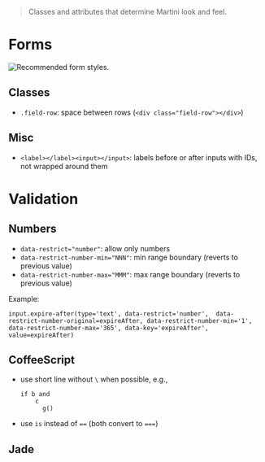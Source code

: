 > Classes and attributes that determine Martini look and feel.

# Forms

![Recommended form styles.](https://github.docusignhq.com/martini/styleguide/raw/master/img/taggingmodals.jpg)

## Classes

* `.field-row`: space between rows (`<div class="field-row"></div>`)

## Misc

* `<label></label><input></input>`: labels before or after inputs with IDs, not wrapped around them

# Validation

## Numbers

* `data-restrict="number"`: allow only numbers
* `data-restrict-number-min="NNN"`: min range boundary (reverts to previous value)
* `data-restrict-number-max="MMM"`: max range boundary (reverts to previous value)

Example:

```jade
input.expire-after(type='text', data-restrict='number',  data-restrict-number-original=expireAfter, data-restrict-number-min='1', data-restrict-number-max='365', data-key='expireAfter', value=expireAfter)
```

## CoffeeScript

* use short line without `\` when possible, e.g.,
  
  ```
  if b and
      c
        g()
  ```
* use `is` instead of `==` (both convert to `===`)


## Jade
